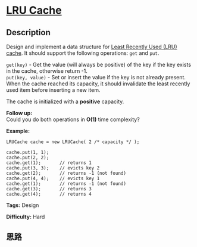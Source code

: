 # [LRU Cache][title]

## Description

Design and implement a data structure for [Least Recently Used (LRU)
cache](https://en.wikipedia.org/wiki/Cache_replacement_policies#LRU). It
should support the following operations: `get` and `put`.

`get(key)` \- Get the value (will always be positive) of the key if the key
exists in the cache, otherwise return -1.  
`put(key, value)` \- Set or insert the value if the key is not already
present. When the cache reached its capacity, it should invalidate the least
recently used item before inserting a new item.

The cache is initialized with a **positive** capacity.

**Follow up:**  
Could you do both operations in **O(1)** time complexity?

**Example:**
            LRUCache cache = new LRUCache( 2 /* capacity */ );        cache.put(1, 1);    cache.put(2, 2);    cache.get(1);       // returns 1    cache.put(3, 3);    // evicts key 2    cache.get(2);       // returns -1 (not found)    cache.put(4, 4);    // evicts key 1    cache.get(1);       // returns -1 (not found)    cache.get(3);       // returns 3    cache.get(4);       // returns 4    




**Tags:** Design

**Difficulty:** Hard

## 思路

[title]: https://leetcode.com/problems/lru-cache
